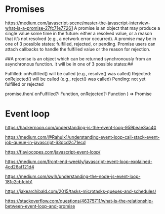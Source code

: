 # Promises

https://medium.com/javascript-scene/master-the-javascript-interview-what-is-a-promise-27fc71e77261
A promise is an object that may produce a single value some time in the future: either a resolved value, or a reason that it’s not resolved (e.g., a network error occurred). A promise may be in one of 3 possible states: fulfilled, rejected, or pending. Promise users can attach callbacks to handle the fulfilled value or the reason for rejection.

##A promise is an object which can be returned synchronously from an asynchronous function. It will be in one of 3 possible states:##

Fulfilled: onFulfilled() will be called (e.g., resolve() was called)
Rejected: onRejected() will be called (e.g., reject() was called)
Pending: not yet fulfilled or rejected

promise.then(
onFulfilled?: Function,
onRejected?: Function
) => Promise

# Event loop

https://hackernoon.com/understanding-js-the-event-loop-959beae3ac40

https://medium.com/@Rahulx1/understanding-event-loop-call-stack-event-job-queue-in-javascript-63dcd2c71ecd

https://flaviocopes.com/javascript-event-loop/

https://medium.com/front-end-weekly/javascript-event-loop-explained-4cd26af121d4

https://medium.com/swlh/understanding-the-node-js-event-loop-181c2cbfcbb1

https://jakearchibald.com/2015/tasks-microtasks-queues-and-schedules/

https://stackoverflow.com/questions/46375711/what-is-the-relationship-between-event-loop-and-promise
